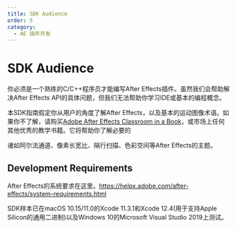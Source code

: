 ```yaml
---
title: SDK Audience
order: 5
category:
  - AE 插件开发
---
```


# SDK Audience

你必须是一个熟练的C/C++程序员才能编写After Effects插件。虽然我们会帮助解决After Effects API的具体问题，但我们无法帮助你学习IDE或基本的编程概念。

本SDK指南假定你从用户的角度了解After Effects，以及基本的运动图像术语。如果你不了解，请购买[Adobe After Effects Classroom in a Book](http://www.adobepress.com/store/adobe-after-effects-cc-classroom-in-a-book-2017-release-9780134665320)，或市场上任何其他优秀的教学书籍。它将帮助你了解必要的

诸如阿尔法通道、像素长宽比、隔行扫描、色彩空间等After Effects的主题。

## Development Requirements

After Effects的系统要求在这里。<https://helpx.adobe.com/after-effects/system-requirements.html>

SDK样本已在macOS 10.15/11.0的Xcode 11.3.1和Xcode 12.4(用于支持Apple Silicon的通用二进制)以及Windows 10的Microsoft Visual Studio 2019上测试。